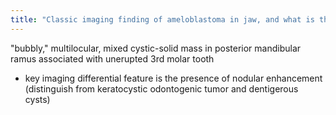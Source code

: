 ```yaml
---
title: "Classic imaging finding of ameloblastoma in jaw, and what is the key differential feature?"
---
```

&quot;bubbly,&quot; multilocular, mixed cystic-solid mass in posterior mandibular ramus associated with unerupted 3rd molar tooth

- key imaging differential feature is the presence of nodular enhancement (distinguish from keratocystic odontogenic tumor and dentigerous cysts)

